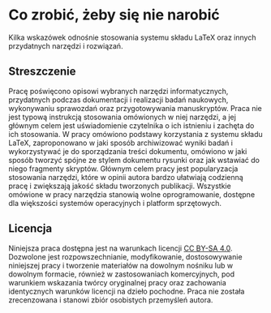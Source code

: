 # Co zrobić, żeby się nie narobić

Kilka wskazówek odnośnie stosowania systemu składu LaTeX oraz innych przydatnych narzędzi i rozwiązań.

## Streszczenie

Pracę poświęcono opisowi wybranych narzędzi informatycznych, przydatnych podczas dokumentacji i realizacji badań naukowych, wykonywaniu sprawozdań oraz przygotowywania manuskryptów. Praca nie jest typową instrukcją stosowania omówionych w niej narzędzi, a jej głównym celem jest uświadomienie czytelnika o ich istnieniu i zachęta do ich stosowania. W pracy omówiono podstawy korzystania z systemu składu LaTeX, zaproponowano w jaki sposób archiwizować wyniki badań i wykorzystywać je do sporządzania treści dokumentu, omówiono w jaki sposób tworzyć spójne ze stylem dokumentu rysunki oraz jak wstawiać do niego fragmenty skryptów. Głównym celem pracy jest popularyzacja stosowania narzędzi, które w opinii autora bardzo ułatwiają codzienną pracę i zwiększają jakość składu tworzonych publikacji. Wszystkie omówione w pracy narzędzia stanowią wolne oprogramowanie, dostępne dla większości systemów operacyjnych i platform sprzętowych.

## Licencja

Niniejsza praca dostępna jest na warunkach licencji [CC BY-SA 4.0](https://creativecommons.org/licenses/by-sa/4.0). Dozwolone jest rozpowszechnianie, modyfikowanie, dostosowywanie niniejszej pracy i tworzenie materiałów na dowolnym nośniku lub w dowolnym formacie, również w zastosowaniach komercyjnych, pod warunkiem wskazania twórcy oryginalnej pracy oraz zachowania identycznych warunków licencji na dzieło pochodne. Praca nie została zrecenzowana i stanowi zbiór osobistych przemyśleń autora.
